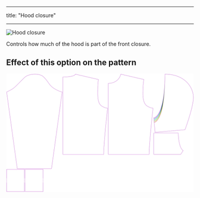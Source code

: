 ***

title: "Hood closure"

***

![Hood closure](./hoodclosure.svg)

Controls how much of the hood is part of the front closure.

## Effect of this option on the pattern

![This image shows the effect of this option by superimposing several variants that have a different value for this option](huey_hoodclosure_sample.svg "Effect of this option on the pattern")
